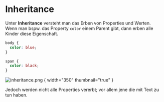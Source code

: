 # Inheritance

<show-structure depth="2" />

Unter **Inheritance** versteht man das Erben von Properties und Werten. Wenn man bspw. das Property `color` einem Parent gibt, dann erben alle
Kinder diese Eigenschaft.

```CSS
body {
  color: blue;
}

span {
  color: black;
}
```

![inheritance.png](inheritance.png) { width="350" thumbnail="true" }

Jedoch werden nicht alle Properties vererbt; vor allem jene die mit Text zu tun haben.